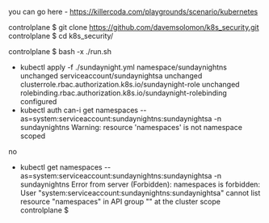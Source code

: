you can go here - https://killercoda.com/playgrounds/scenario/kubernetes  

controlplane $ git clone https://github.com/davemsolomon/k8s_security.git
controlplane $ cd k8s_security/

controlplane $ bash -x ./run.sh 
+ kubectl apply -f ./sundaynight.yml
namespace/sundaynightns unchanged
serviceaccount/sundaynightsa unchanged
clusterrole.rbac.authorization.k8s.io/sundaynight-role unchanged
rolebinding.rbac.authorization.k8s.io/sundaynight-rolebinding configured
+ kubectl auth can-i get namespaces --as=system:serviceaccount:sundaynightns:sundaynightsa -n sundaynightns
Warning: resource 'namespaces' is not namespace scoped

no
+ kubectl get namespaces --as=system:serviceaccount:sundaynightns:sundaynightsa -n sundaynightns
Error from server (Forbidden): namespaces is forbidden: User "system:serviceaccount:sundaynightns:sundaynightsa" cannot list resource "namespaces" in API group "" at the cluster scope
controlplane $ 
